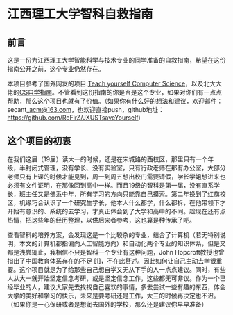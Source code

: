 # 江西理工大学智科自救指南

## 前言

这是一份为江西理工大学智能科学与技术专业的同学准备的自救指南，希望在这份指南公开之前，这个专业仍然存在。

本项目参考了国外网友的项目:[Teach yourself Computer Science](https://teachyourselfcs.com)，以及北大大佬的[CS自学指南](https://csdiy.wiki)。不管看到这份指南的你是否是这个专业，如果对你们有一点点帮助，那么这个项目也就有了价值。（如果你有什么好的想法和建议，欢迎邮件：secant\_acm@163.com，也欢迎直接push，github地址：https://github.com/ReFirZ/JXUSTsaveYourself)

## 这个项目的初衷

在我们这届（19届）读大一的时候，还是在宋城路的西校区，那里只有一个年级，半封闭式管理，没有学长、没有实验室，只有行政老师在那有办公室，大部分老师只有上课的时候才能见到，周一到周五想出校门需要请假，学长学姐想进来也必须有文件证明，在那像回到高中一样。而且19级的智科是第一届，没有直系学长，班主任又是佛系中年，所有学习的方向只能靠自己摸索。第二年换到了红旗校区，机缘巧合认识了一个研究生学长，他本人什么都学，什么都拆，在他带领下才开始有意识的、系统的去学习，才真正体会到了大学和高中的不同。趁现在还有点热情，把这些年的经历整理，以供后来者参考，这也算是种传承了吧。

查看智科的培养方案，会发现这是一个比较杂的专业，结合了计算机（若无特别说明，本文的计算机都指偏向人工智能方向）和自动化两个专业的知识体系，但是又都是浅尝辄止，我相信不只是智科一个专业有这种问题，John Hopcroft教授也曾指出了中国教育体系存在的不足 [\[1\]](https://doi.org/10.1093/nsr/nwaa016)，不在此赘述。因此如何让自己主动去学很重要。这个项目就是为了给那些自己想自学又无从下手的人一点点建议。同时，有些人从大一就开始坚定信念考研，或是坚定信念工作，这些都无可非议。作为一个已经毕业的人，建议大家先去找找自己喜欢的事情，多去尝试一些有趣的东西，体会大学的美好和学习的快乐，未来是要考研还是工作，大三的时候再决定也不迟。（如果你是一心保研或者是想润去国外的学校，那么还是建议你早早准备）
